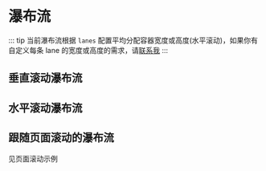 # 瀑布流

::: tip
当前瀑布流根据 `lanes` 配置平均分配容器宽度或高度(水平滚动)，如果你有自定义每条 lane 的宽度或高度的需求，请[联系我](/contact/)
:::

## 垂直滚动瀑布流

<demo vue="waterfall/vertical.vue" />

## 水平滚动瀑布流

<demo vue="waterfall/horizontal.vue" />

## 跟随页面滚动的瀑布流

见页面滚动示例
